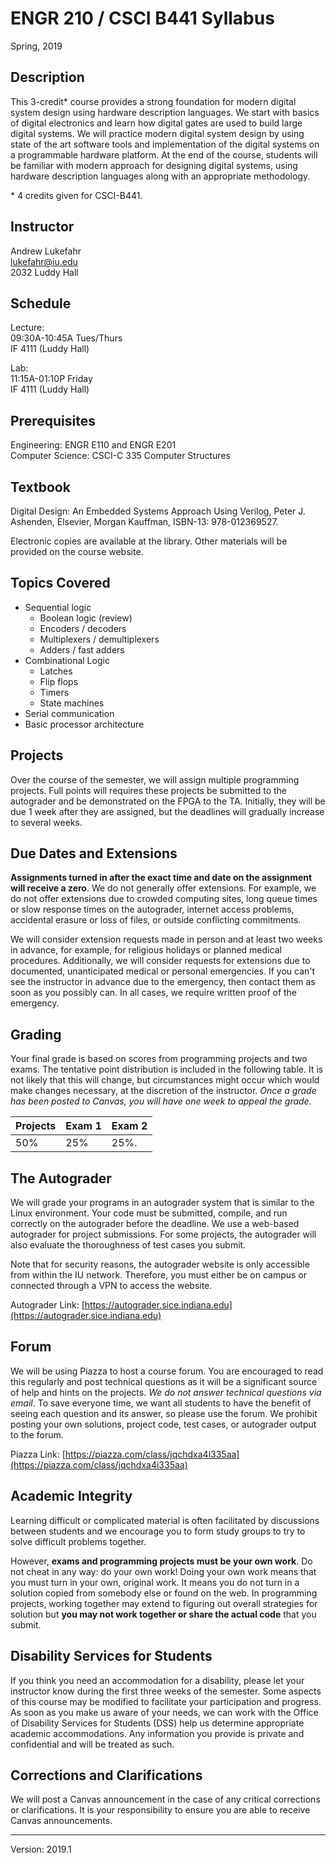 # ENGR 210 / CSCI B441 Syllabus

Spring, 2019

## Description

This 3-credit* course provides a strong foundation for modern digital system
design using hardware description languages. We start with basics of digital
electronics and learn how digital gates are used to build large digital systems.
We will practice modern digital system design by using state of the art software
tools and implementation of the digital systems on a programmable hardware
platform. At the end of the course, students will be familiar with modern
approach for designing digital systems, using hardware description languages
along with an appropriate methodology.

\* 4 credits given for CSCI-B441.

## Instructor

Andrew Lukefahr  
lukefahr@iu.edu  
2032 Luddy Hall  

## Schedule

Lecture:  
09:30A-10:45A Tues/Thurs   
IF 4111 (Luddy Hall)  

Lab:   
11:15A-01:10P   Friday   
IF 4111 (Luddy Hall)   

## Prerequisites

Engineering: ENGR E110 and ENGR E201  
Computer Science: CSCI-C 335 Computer Structures  

## Textbook

Digital Design: An Embedded Systems Approach Using Verilog, Peter J. Ashenden,
Elsevier, Morgan Kauffman, ISBN-13: 978-012369527.

Electronic copies are available at the library. Other materials will be provided
on the course website.

## Topics Covered

* Sequential logic
  * Boolean logic (review)
  * Encoders / decoders
  * Multiplexers / demultiplexers
  * Adders / fast adders
* Combinational Logic
  * Latches 
  * Flip flops
  * Timers
  * State machines
* Serial communication
* Basic processor architecture

## Projects

Over the course of the semester, we will assign multiple programming projects.
Full points will requires these projects be submitted to the autograder and be
demonstrated on the FPGA to the TA. Initially, they will be due 1 week after
they are assigned, but the deadlines will gradually increase to several weeks.

## Due Dates and Extensions

**Assignments turned in after the exact time and date on the assignment will
receive a zero**. We do not generally offer extensions. For example, we do not
offer extensions due to crowded computing sites, long queue times or slow
response times on the autograder, internet access problems, accidental erasure
or loss of files, or outside conflicting commitments.

We will consider extension requests made in person and at least two weeks in
advance, for example, for religious holidays or planned medical procedures.
Additionally, we will consider requests for extensions due to documented,
unanticipated medical or personal emergencies. If you can't see the instructor
in advance due to the emergency, then contact them as soon as you possibly can.
In all cases, we require written proof of the emergency.

## Grading

Your final grade is based on scores from programming projects and two exams. The
tentative point distribution is included in the following table. It is not
likely that this will change, but circumstances might occur which would make
changes necessary, at the discretion of the instructor. *Once a grade has been
posted to Canvas, you will have one week to appeal the grade.*

|    Projects   | Exam 1      | Exam 2 |
| ------------- | ----------- | --------|
| 50%           |    25%      |  25%.   | 


## The Autograder

We will grade your programs in an autograder system that is similar to the Linux
environment. Your code must be submitted, compile, and run correctly on the
autograder before the deadline. We use a web-based autograder for project
submissions. For some projects, the autograder will also evaluate the
thoroughness of test cases you submit.

Note that for security reasons, the autograder website is only accessible from
within the IU network. Therefore, you must either be on campus or connected
through a VPN to access the website.

Autograder Link: [https://autograder.sice.indiana.edu](https://autograder.sice.indiana.edu)

## Forum

We will be using Piazza to host a course forum. You are encouraged to read this
regularly and post technical questions as it will be a significant source of
help and hints on the projects. *We do not answer technical questions via
email*. To save everyone time, we want all students to have the benefit of
seeing each question and its answer, so please use the forum. We prohibit
posting your own solutions, project code, test cases, or autograder output to
the forum.

Piazza Link: [https://piazza.com/class/jqchdxa4i335aa](https://piazza.com/class/jqchdxa4i335aa)

## Academic Integrity

Learning difficult or complicated material is often facilitated by discussions
between students and we encourage you to form study groups to try to solve
difficult problems together.

However, **exams and programming projects must be your own work**. Do not cheat
in any way: do your own work! Doing your own work means that you must turn in
your own, original work. It means you do not turn in a solution copied from
somebody else or found on the web. In programming projects, working together may
extend to figuring out overall strategies for solution but **you may not work
together or share the actual code** that you submit.

## Disability Services for Students

If you think you need an accommodation for a disability, please let your
instructor know during the first three weeks of the semester. Some aspects of
this course may be modified to facilitate your participation and progress. As
soon as you make us aware of your needs, we can work with the Office of
Disability Services for Students (DSS) help us determine appropriate academic
accommodations. Any information you provide is private and confidential and will
be treated as such.

## Corrections and Clarifications

We will post a Canvas announcement in the case of any critical corrections or
clarifications. It is your responsibility to ensure you are able to receive
Canvas announcements.

----
Version: 2019.1


